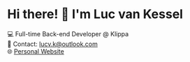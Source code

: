 # Hi there! 👋 I'm Luc van Kessel

💻 Full-time Back-end Developer @ Klippa  
📧 Contact: lucv.k@outlook.com   
🌐 [Personal Website](http://lucvkessel.nl?utm_source=Github)
